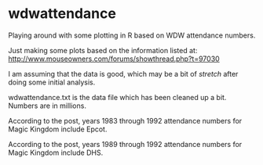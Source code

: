 wdwattendance
=============

Playing around with some plotting in R based on WDW attendance numbers.

Just making some plots based on the information listed at: http://www.mouseowners.com/forums/showthread.php?t=97030

I am assuming that the data is good, which may be a bit of *stretch* after doing some initial analysis.

wdwattendance.txt is the data file which has been cleaned up a bit.  Numbers are in millions.

According to the post, years 1983 through 1992 attendance numbers for Magic Kingdom include Epcot.

According to the post, years 1989 through 1992 attendance numbers for Magic Kingdom include DHS.



